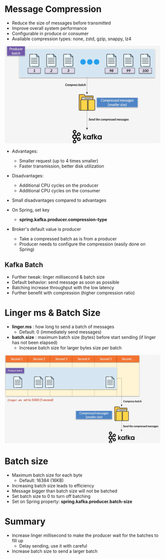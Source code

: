 # Message Compression

* Reduce the size of messages before transmitted
* Improve overall system performance
* Configurable in produce or consumer
* Available compression types: none, zstd, gzip, snappy, lz4

![img.png](img.png)


* Advantages:
    * Smaller request (up to 4 times smaller)
    * Faster transmission, better disk utilization
* Disadvantages:
    * Additional CPU cycles on the producer
    * Additional CPU cycles on the consumer
* Small disadvantages compared to advantages

* On Spring, set key
  * **spring.kafka.producer.compression-type**
* Broker's default value is producer 
  * Take a compressed batch as is from a producer
  * Producer needs to configure the compression (easily done on Spring)

## Kafka Batch 
* Further tweak: linger millisecond & batch size 
* Default behavior: send message as soon as possible
* Batching increase throughput with the low latency 
* Further benefit with compression (higher compression ratio)

# Linger ms & Batch Size

* **linger.ms** : how long to send a batch of messages
  * Default: 0 (immediately send messages)
* **batch.size** : maximum batch size (bytes) before start sending (if linger has not been elapsed)
  * Increase batch size for larger bytes size per batch 

![img_1.png](img_1.png)

# Batch size  

* Maximum batch size for each byte
  * Default: 16384 (16KB)
* Increasing batch size leads to efficiency  
* Message bigger than batch size will not be batched 
* Set batch size to 0 to turn off batching
* Set on Spring property: **spring.kafka.producer.batch-size**

# Summary

* Increase linger millisecond to make the producer wait for the batches to fill up 
  * Delay sending, use it with careful 
* Increase batch size to send a larger batch 
